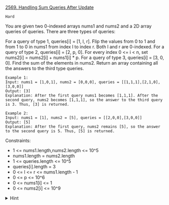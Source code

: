 [2569. Handling Sum Queries After Update](https://leetcode.com/problems/handling-sum-queries-after-update/description/)

`Hard`

You are given two 0-indexed arrays nums1 and nums2 and a 2D array queries of queries. There are three types of queries:

For a query of type 1, queries[i] = [1, l, r]. Flip the values from 0 to 1 and from 1 to 0 in nums1 from index l to index r. Both l and r are 0-indexed.
For a query of type 2, queries[i] = [2, p, 0]. For every index 0 <= i < n, set nums2[i] = nums2[i] + nums1[i] * p.
For a query of type 3, queries[i] = [3, 0, 0]. Find the sum of the elements in nums2.
Return an array containing all the answers to the third type queries.

```
Example 1:
Input: nums1 = [1,0,1], nums2 = [0,0,0], queries = [[1,1,1],[2,1,0],[3,0,0]]
Output: [3]
Explanation: After the first query nums1 becomes [1,1,1]. After the second query, nums2 becomes [1,1,1], so the answer to the third query is 3. Thus, [3] is returned.

Example 2:
Input: nums1 = [1], nums2 = [5], queries = [[2,0,0],[3,0,0]]
Output: [5]
Explanation: After the first query, nums2 remains [5], so the answer to the second query is 5. Thus, [5] is returned.
```

Constraints:

- 1 <= nums1.length,nums2.length <= 10^5
- nums1.length = nums2.length
- 1 <= queries.length <= 10^5
- queries[i].length = 3
- 0 <= l <= r <= nums1.length - 1
- 0 <= p <= 10^6
- 0 <= nums1[i] <= 1
- 0 <= nums2[i] <= 10^9

<details>
<summary>Hint</summary>

Use the Lazy Segment Tree to process the queries quickly.

</details>